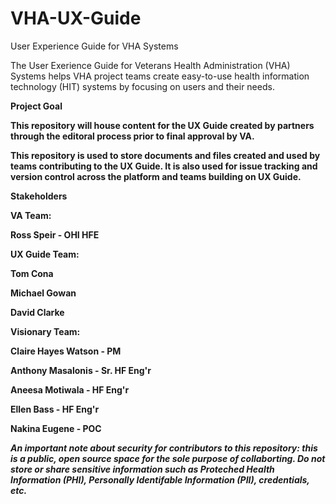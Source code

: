 # VHA-UX-Guide

User Experience Guide for VHA Systems

The User Exerience Guide for Veterans Health Administration (VHA) Systems helps VHA project teams create easy-to-use health information technology (HIT) systems by focusing on users and their needs.

<b>Project Goal<b>


This repository will house content for the UX Guide created by partners through the editoral process prior to final approval by VA.

This repository is used to store documents and files created and used by teams contributing to the UX Guide. It is also used for issue tracking and version control across the platform and teams building on UX Guide.

<b>Stakeholders<b>

<b>VA Team:<b>

Ross Speir - OHI HFE
 
<b>UX Guide Team:<b>
 
 Tom Cona
 
 Michael Gowan
 
 David Clarke
 
<b>Visionary Team:<b>
 
 Claire Hayes Watson - PM
 
 Anthony Masalonis - Sr. HF Eng'r
 
 Aneesa Motiwala - HF Eng'r
 
 Ellen Bass - HF Eng'r
 
 Nakina Eugene - POC
 
 
 
<i>An important note about security for contributors to this repository: this is a public, open source space for the sole purpose of collaborting. Do not store or share sensitive information such as Proteched Health Information (PHI), Personally Identifable Information (PII), credentials, etc.<i> 
